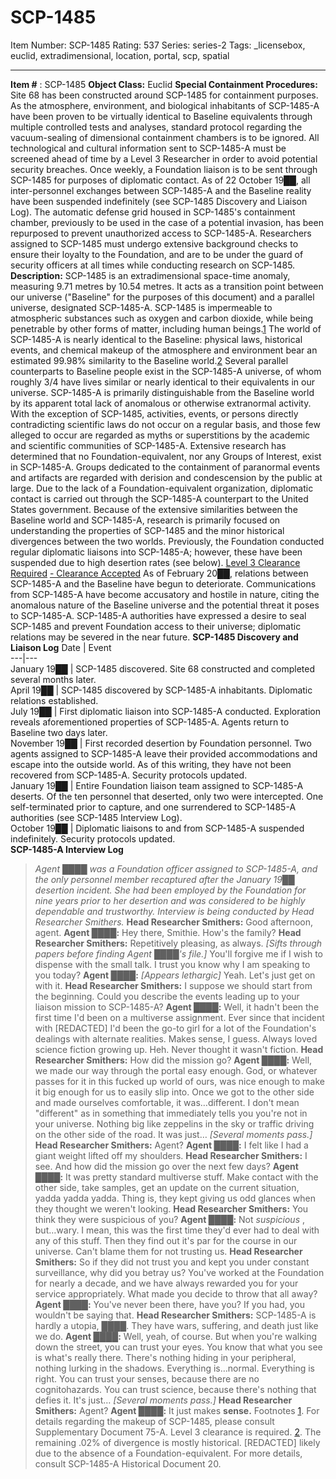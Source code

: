 # SCP-1485
Item Number: SCP-1485
Rating: 537
Series: series-2
Tags: _licensebox, euclid, extradimensional, location, portal, scp, spatial

---

**Item #** : SCP-1485
**Object Class:** Euclid
**Special Containment Procedures:** Site 68 has been constructed around SCP-1485 for containment purposes. As the atmosphere, environment, and biological inhabitants of SCP-1485-A have been proven to be virtually identical to Baseline equivalents through multiple controlled tests and analyses, standard protocol regarding the vacuum-sealing of dimensional containment chambers is to be ignored. All technological and cultural information sent to SCP-1485-A must be screened ahead of time by a Level 3 Researcher in order to avoid potential security breaches.
Once weekly, a Foundation liaison is to be sent through SCP-1485 for purposes of diplomatic contact. As of 22 October 19██, all inter-personnel exchanges between SCP-1485-A and the Baseline reality have been suspended indefinitely (see SCP-1485 Discovery and Liaison Log). The automatic defense grid housed in SCP-1485's containment chamber, previously to be used in the case of a potential invasion, has been repurposed to prevent unauthorized access to SCP-1485-A. Researchers assigned to SCP-1485 must undergo extensive background checks to ensure their loyalty to the Foundation, and are to be under the guard of security officers at all times while conducting research on SCP-1485.
**Description:** SCP-1485 is an extradimensional space-time anomaly, measuring 9.71 metres by 10.54 metres. It acts as a transition point between our universe ("Baseline" for the purposes of this document) and a parallel universe, designated SCP-1485-A. SCP-1485 is impermeable to atmospheric substances such as oxygen and carbon dioxide, while being penetrable by other forms of matter, including human beings.[1](javascript:;)
The world of SCP-1485-A is nearly identical to the Baseline: physical laws, historical events, and chemical makeup of the atmosphere and environment bear an estimated 99.98% similarity to the Baseline world.[2](javascript:;) Several parallel counterparts to Baseline people exist in the SCP-1485-A universe, of whom roughly 3/4 have lives similar or nearly identical to their equivalents in our universe.
SCP-1485-A is primarily distinguishable from the Baseline world by its apparent total lack of anomalous or otherwise extranormal activity. With the exception of SCP-1485, activities, events, or persons directly contradicting scientific laws do not occur on a regular basis, and those few alleged to occur are regarded as myths or superstitions by the academic and scientific communities of SCP-1485-A. Extensive research has determined that no Foundation-equivalent, nor any Groups of Interest, exist in SCP-1485-A. Groups dedicated to the containment of paranormal events and artifacts are regarded with derision and condescension by the public at large.
Due to the lack of a Foundation-equivalent organization, diplomatic contact is carried out through the SCP-1485-A counterpart to the United States government. Because of the extensive similarities between the Baseline world and SCP-1485-A, research is primarily focused on understanding the properties of SCP-1485 and the minor historical divergences between the two worlds. Previously, the Foundation conducted regular diplomatic liaisons into SCP-1485-A; however, these have been suspended due to high desertion rates (see below).
[Level 3 Clearance Required](javascript:;)
[\- Clearance Accepted](javascript:;)
As of February 20██, relations between SCP-1485-A and the Baseline have begun to deteriorate. Communications from SCP-1485-A have become accusatory and hostile in nature, citing the anomalous nature of the Baseline universe and the potential threat it poses to SCP-1485-A. SCP-1485-A authorities have expressed a desire to seal SCP-1485 and prevent Foundation access to their universe; diplomatic relations may be severed in the near future.
**SCP-1485 Discovery and Liaison Log**
Date | Event  
---|---  
January 19██ | SCP-1485 discovered. Site 68 constructed and completed several months later.  
April 19██ | SCP-1485 discovered by SCP-1485-A inhabitants. Diplomatic relations established.  
July 19██ | First diplomatic liaison into SCP-1485-A conducted. Exploration reveals aforementioned properties of SCP-1485-A. Agents return to Baseline two days later.  
November 19██ | First recorded desertion by Foundation personnel. Two agents assigned to SCP-1485-A leave their provided accommodations and escape into the outside world. As of this writing, they have not been recovered from SCP-1485-A. Security protocols updated.  
January 19██ | Entire Foundation liaison team assigned to SCP-1485-A deserts. Of the ten personnel that deserted, only two were intercepted. One self-terminated prior to capture, and one surrendered to SCP-1485-A authorities (see SCP-1485 Interview Log).  
October 19██ | Diplomatic liaisons to and from SCP-1485-A suspended indefinitely. Security protocols updated.  
**SCP-1485-A Interview Log**
> _Agent ████ was a Foundation officer assigned to SCP-1485-A, and the only personnel member recaptured after the January 19██ desertion incident. She had been employed by the Foundation for nine years prior to her desertion and was considered to be highly dependable and trustworthy. Interview is being conducted by Head Researcher Smithers._
> **Head Researcher Smithers:** Good afternoon, agent.
> **Agent ████:** Hey there, Smithie. How's the family?
> **Head Researcher Smithers:** Repetitively pleasing, as always. _[Sifts through papers before finding Agent ████'s file.]_ You'll forgive me if I wish to dispense with the small talk. I trust you know why I am speaking to you today?
> **Agent ████:** _[Appears lethargic]_ Yeah. Let's just get on with it.
> **Head Researcher Smithers:** I suppose we should start from the beginning. Could you describe the events leading up to your liaison mission to SCP-1485-A?
> **Agent ████:** Well, it hadn't been the first time I'd been on a multiverse assignment. Ever since that incident with [REDACTED] I'd been the go-to girl for a lot of the Foundation's dealings with alternate realities. Makes sense, I guess. Always loved science fiction growing up. Heh. Never thought it wasn't fiction.
> **Head Researcher Smithers:** How did the mission go?
> **Agent ████:** Well, we made our way through the portal easy enough. God, or whatever passes for it in this fucked up world of ours, was nice enough to make it big enough for us to easily slip into.
> Once we got to the other side and made ourselves comfortable, it was…different. I don't mean "different" as in something that immediately tells you you're not in your universe. Nothing big like zeppelins in the sky or traffic driving on the other side of the road. It was just…
> _[Several moments pass.]_
> **Head Researcher Smithers:** Agent?
> **Agent ████:** I felt like I had a giant weight lifted off my shoulders.
> **Head Researcher Smithers:** I see. And how did the mission go over the next few days?
> **Agent ████:** It was pretty standard multiverse stuff. Make contact with the other side, take samples, get an update on the current situation, yadda yadda yadda. Thing is, they kept giving us odd glances when they thought we weren't looking.
> **Head Researcher Smithers:** You think they were suspicious of you?
> **Agent ████:** Not _suspicious_ , but…wary. I mean, this was the first time they'd ever had to deal with any of this stuff. Then they find out it's par for the course in our universe. Can't blame them for not trusting us.
> **Head Researcher Smithers:** So if they did not trust you and kept you under constant surveillance, why did you betray us? You've worked at the Foundation for nearly a decade, and we have always rewarded you for your service appropriately. What made you decide to throw that all away?
> **Agent ████:** You've never been there, have you? If you had, you wouldn't be saying that.
> **Head Researcher Smithers:** SCP-1485-A is hardly a utopia, ████. They have wars, suffering, and death just like we do.
> **Agent ████:** Well, yeah, of course. But when you're walking down the street, you can trust your eyes. You know that what you see is what's really there. There's nothing hiding in your peripheral, nothing lurking in the shadows. Everything is…normal. Everything is right. You can trust your senses, because there are no cognitohazards. You can trust science, because there's nothing that defies it. It's just…
> _[Several moments pass.]_
> **Head Researcher Smithers:** Agent?
> **Agent ████:** It just makes **sense.**
Footnotes
[1](javascript:;). For details regarding the makeup of SCP-1485, please consult Supplementary Document 75-A. Level 3 clearance is required.
[2](javascript:;). The remaining .02% of divergence is mostly historical. [REDACTED] likely due to the absence of a Foundation-equivalent. For more details, consult SCP-1485-A Historical Document 20.